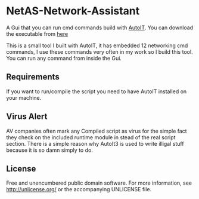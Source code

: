 # NetAS-Network-Assistant
A Gui that you can run cmd commands build with [AutoIT](https://www.autoitscript.com/site/autoit/). You can download the executable from [here](https://github.com/Gexos/NetAS-Network-Assistant/releases)

This is a small tool I built with AutoIT, it has embedded 12 networking cmd commands, I use these commands very often in my work so I build this tool. You can run any command from inside the Gui.
## Requirements
If you want to run/compile the script you need to have AutoIT installed on your machine.
## Virus Alert
AV companies often mark any Compiled script as virus for the simple fact they check on the included runtime module in stead of the real script section.
There is a simple reason why AutoIt3 is used to write illigal stuff because it is so damn simply to do.
## License
Free and unencumbered public domain software. For more information, see http://unlicense.org/ or the accompanying UNLICENSE file.

